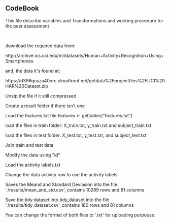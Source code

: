 <h2>CodeBook</h2>
<p>This file describe variables and Transformations and working procedure for the peer assessment</p>
<br />
<p>download the required data from:</p>
<p>http://archive.ics.uci.edu/ml/datasets/Human+Activity+Recognition+Using+Smartphones</p>
<p>and, the data it's found at:</p>
<p>https://d396qusza40orc.cloudfront.net/getdata%2Fprojectfiles%2FUCI%20HAR%20Dataset.zip </p>
<p>Unzip the file if it still compressed</p>
<p>Create a result folder if there isn't one</p>
<p>Load the features.txt file features <- gettables("features.txt")</p>
<p>load the files in train folder: X_train.txt, y_train.txt and subject_train.txt</p>
<p>load the files in test folder: X_test.txt, y_test.txt, and subject_test.txt</p>
<p>Join train and test data</p>
<p>Modify the data using "id"</p>
<p>Load the activity labels.txt</p>
<p>Change the data activity row to use the activity labels</p>
<p>Saves the Meand and Standard Deviasion into the file './results/mean_and_std.csv', contains 10299 rows and 81 columns</p>
<p>Save the tidy dataset into tidy_dataset into the file './results/tidy_dataset.csv', contains 180 rows and 81 columns</p>
<p>You can change the format of both files to '.txt' for uploading purpouse.</p>
